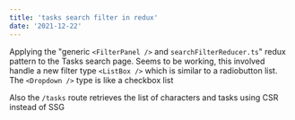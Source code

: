 ```yaml
---
title: 'tasks search filter in redux'
date: '2021-12-22'
---
```


Applying the "generic `<FilterPanel />` and `searchFilterReducer.ts`" redux pattern to the Tasks search page.  Seems to be working, this involved handle a new filter type `<ListBox />` which is similar to a radiobutton list.  The `<Dropdown />` type is like a checkbox list

Also the `/tasks` route retrieves the list of characters and tasks using CSR instead of SSG
